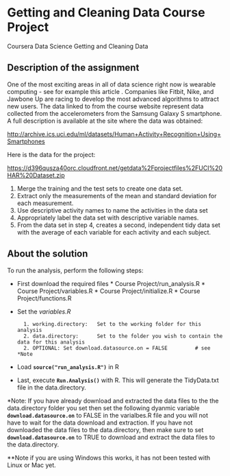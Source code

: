 Getting and Cleaning Data Course Project
========================================

Coursera Data Science Getting and Cleaning Data

## Description of the assignment

One of the most exciting areas in all of data science right now is wearable computing - see for example this article . Companies like Fitbit, Nike, and Jawbone Up are racing to develop the most advanced algorithms to attract new users. The data linked to from the course website represent data collected from the accelerometers from the Samsung Galaxy S smartphone. A full description is available at the site where the data was obtained: 

http://archive.ics.uci.edu/ml/datasets/Human+Activity+Recognition+Using+Smartphones 

Here is the data for the project: 

https://d396qusza40orc.cloudfront.net/getdata%2Fprojectfiles%2FUCI%20HAR%20Dataset.zip 

1. Merge the training and the test sets to create one data set.
2. Extract only the measurements of the mean and standard deviation for each measurement. 
3. Use descriptive activity names to name the activities in the data set
4. Appropriately label the data set with descriptive variable names. 
5. From the data set in step 4, creates a second, independent tidy data set with the average 
   of each variable for each activity and each subject.
 

## About the solution

To run the analysis, perform the following steps:

* First download the required files
      * Course Project/run_analysis.R 
      * Course Project/variables.R
      * Course Project/initialize.R
      * Course Project/functions.R 

* Set the *variables.R* 

        1. working.directory:   Set to the working folder for this analysis
        2. data.directory:      Set to the folder you wish to contain the data for this analysis
        2. OPTIONAL: Set download.datasource.on = FALSE         # see *Note

* Load **`source("run_analysis.R")`** in R

* Last, execute **`Run.Analysis()`** with R.  This will generate the TidyData.txt file in the data.directory.

\*Note: If you have already download and extracted the data files to the the data.directory folder you set then set the following dyanmic variable **`download.datasource.on`** to FALSE in the varialbes.R file and you will not have to wait for the data download and extraction. If you have not downloaded the data files to the data.directory, then make sure to set **`download.datasource.on`** to TRUE to download and extract the data files to the data.directory.

**Note if you are using Windows this works, it has not been tested with Linux or Mac yet. 

